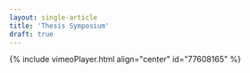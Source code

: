 ```yaml
---
layout: single-article
title: 'Thesis Symposium'
draft: true
---
```


{% include vimeoPlayer.html align="center" id="77608165" %}

